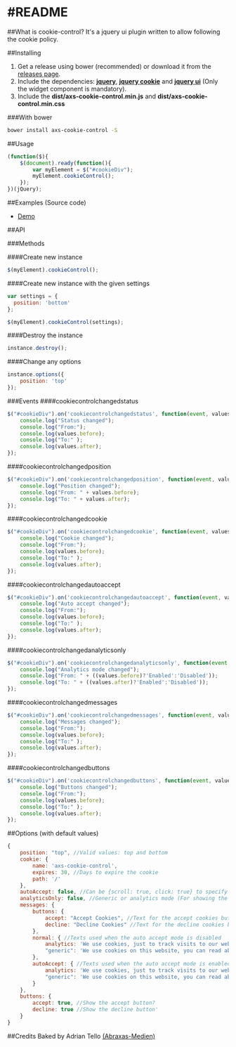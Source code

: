 #README
======

##What is cookie-control?
It's a jquery ui plugin written to allow following the cookie policy.

##Installing
  1. Get a release using bower (recommended) or download it from the <a href="https://github.com/abraxas-medien/cookie-control/releases">releases page</a>.
  2. Include the dependencies: **<a href="http://jquery.com/download/">jquery</a>**, **<a href="https://github.com/carhartl/jquery-cookie/releases">jquery cookie</a>** and **<a href="https://jqueryui.com/download/">jquery ui</a>** (Only the widget component is mandatory).
  3. Include the **dist/axs-cookie-control.min.js** and **dist/axs-cookie-control.min.css**
  
###With bower
```sh
bower install axs-cookie-control -S
```

##Usage
```javascript
(function($){
    $(document).ready(function(){
        var myElement = $("#cookieDiv");
        myElement.cookieControl();
    });
})(jQuery);
```

##Examples (Source code)
 - [Demo](demo/index.html)


##API

###Methods

####Create new instance
```javascript
$(myElement).cookieControl();
```

####Create new instance with the given settings
```javascript
var settings = {
  position: 'bottom'
};

$(myElement).cookieControl(settings);
```

####Destroy the instance
```javascript
instance.destroy();
```

####Change any options
```javascript
instance.options({
    position: 'top'
});
```

###Events
####cookiecontrolchangedstatus
```javascript
$("#cookieDiv").on('cookiecontrolchangedstatus', function(event, values){
    console.log("Status changed");
    console.log("From:");
    console.log(values.before);
    console.log("To:" );
    console.log(values.after);
});
```

####cookiecontrolchangedposition
```javascript
$("#cookieDiv").on('cookiecontrolchangedposition', function(event, values){
    console.log("Position changed");
    console.log("From: " + values.before);
    console.log("To: " + values.after);
});
```

####cookiecontrolchangedcookie
```javascript
$("#cookieDiv").on('cookiecontrolchangedcookie', function(event, values){
    console.log("Cookie changed");
    console.log("From:");
    console.log(values.before);
    console.log("To:" );
    console.log(values.after);
});
```

####cookiecontrolchangedautoaccept
```javascript
$("#cookieDiv").on('cookiecontrolchangedautoaccept', function(event, values){
    console.log("Auto accept changed");
    console.log("From:");
    console.log(values.before);
    console.log("To:" );
    console.log(values.after);
});
```

####cookiecontrolchangedanalyticsonly
```javascript
$("#cookieDiv").on('cookiecontrolchangedanalyticsonly', function(event, values){
    console.log("Analytics mode changed");
    console.log("From: " + ((values.before)?'Enabled':'Disabled'));
    console.log("To: " + ((values.after)?'Enabled':'Disabled'));
});
```

####cookiecontrolchangedmessages
```javascript
$("#cookieDiv").on('cookiecontrolchangedmessages', function(event, values){
    console.log("Messages changed");
    console.log("From:");
    console.log(values.before);
    console.log("To:" );
    console.log(values.after);
});
```

####cookiecontrolchangedbuttons
```javascript
$("#cookieDiv").on('cookiecontrolchangedbuttons', function(event, values){
    console.log("Buttons changed");
    console.log("From:");
    console.log(values.before);
    console.log("To:" );
    console.log(values.after);
});
```

##Options (with default values)
```javascript
{
    position: "top", //Valid values: top and bottom
    cookie: {
        name: 'axs-cookie-control',
        expires: 30, //Days to expire the cookie
        path: '/'
    },
    autoAccept: false, //Can be {scroll: true, click: true} to specify when it should be auto accepted.
    analyticsOnly: false, //Generic or analytics mode (For showing the texts)
    messages: {
        buttons: {
            accept: "Accept Cookies", //Text for the accept cookies button
            decline: "Decline Cookies" //Text for the decline cookies button
        },
        normal: { //Texts used when the auto accept mode is disabled
            analytics: 'We use cookies, just to track visits to our website, we store no personal details.',
            "generic": 'We use cookies on this website, you can read about them <a href="http://en.wikipedia.org/wiki/HTTP_cookie">here</a>.'
        },
        autoAccept: { //Texts used when the auto accept mode is enabled
            analytics: 'We use cookies, just to track visits to our website, we store no personal details. Using the website you consent the use of cookies.',
            "generic": 'We use cookies on this website, you can read about them <a href="http://en.wikipedia.org/wiki/HTTP_cookie">here</a>. Using the website you consent the use of cookies.'
        }
    },
    buttons: {
        accept: true, //Show the accept button?
        decline: true //Show the decline button'
    }
}
```

##Credits
Baked by Adrian Tello <a href="http://www.abraxas-medien.de">(Abraxas-Medien)</a>